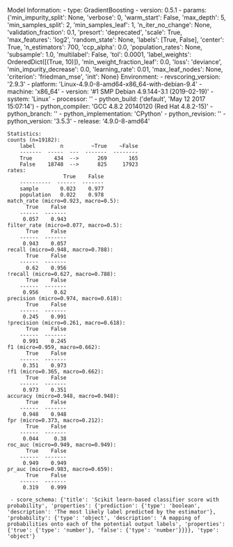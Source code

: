 Model Information:
	 - type: GradientBoosting
	 - version: 0.5.1
	 - params: {'min_impurity_split': None, 'verbose': 0, 'warm_start': False, 'max_depth': 5, 'min_samples_split': 2, 'min_samples_leaf': 1, 'n_iter_no_change': None, 'validation_fraction': 0.1, 'presort': 'deprecated', 'scale': True, 'max_features': 'log2', 'random_state': None, 'labels': [True, False], 'center': True, 'n_estimators': 700, 'ccp_alpha': 0.0, 'population_rates': None, 'subsample': 1.0, 'multilabel': False, 'tol': 0.0001, 'label_weights': OrderedDict([(True, 10)]), 'min_weight_fraction_leaf': 0.0, 'loss': 'deviance', 'min_impurity_decrease': 0.0, 'learning_rate': 0.01, 'max_leaf_nodes': None, 'criterion': 'friedman_mse', 'init': None}
	Environment:
	 - revscoring_version: '2.9.3'
	 - platform: 'Linux-4.9.0-8-amd64-x86_64-with-debian-9.4'
	 - machine: 'x86_64'
	 - version: '#1 SMP Debian 4.9.144-3.1 (2019-02-19)'
	 - system: 'Linux'
	 - processor: ''
	 - python_build: ('default', 'May 12 2017 15:07:14')
	 - python_compiler: 'GCC 4.8.2 20140120 (Red Hat 4.8.2-15)'
	 - python_branch: ''
	 - python_implementation: 'CPython'
	 - python_revision: ''
	 - python_version: '3.5.3'
	 - release: '4.9.0-8-amd64'
	
	Statistics:
	counts (n=19182):
		label        n         ~True    ~False
		-------  -----  ---  -------  --------
		True       434  -->      269       165
		False    18748  -->      825     17923
	rates:
		              True    False
		----------  ------  -------
		sample       0.023    0.977
		population   0.022    0.978
	match_rate (micro=0.923, macro=0.5):
		  True    False
		------  -------
		 0.057    0.943
	filter_rate (micro=0.077, macro=0.5):
		  True    False
		------  -------
		 0.943    0.057
	recall (micro=0.948, macro=0.788):
		  True    False
		------  -------
		  0.62    0.956
	!recall (micro=0.627, macro=0.788):
		  True    False
		------  -------
		 0.956     0.62
	precision (micro=0.974, macro=0.618):
		  True    False
		------  -------
		 0.245    0.991
	!precision (micro=0.261, macro=0.618):
		  True    False
		------  -------
		 0.991    0.245
	f1 (micro=0.959, macro=0.662):
		  True    False
		------  -------
		 0.351    0.973
	!f1 (micro=0.365, macro=0.662):
		  True    False
		------  -------
		 0.973    0.351
	accuracy (micro=0.948, macro=0.948):
		  True    False
		------  -------
		 0.948    0.948
	fpr (micro=0.373, macro=0.212):
		  True    False
		------  -------
		 0.044     0.38
	roc_auc (micro=0.949, macro=0.949):
		  True    False
		------  -------
		 0.949    0.949
	pr_auc (micro=0.983, macro=0.659):
		  True    False
		------  -------
		 0.319    0.999
	
	 - score_schema: {'title': 'Scikit learn-based classifier score with probability', 'properties': {'prediction': {'type': 'boolean', 'description': 'The most likely label predicted by the estimator'}, 'probability': {'type': 'object', 'description': 'A mapping of probabilities onto each of the potential output labels', 'properties': {'true': {'type': 'number'}, 'false': {'type': 'number'}}}}, 'type': 'object'}

